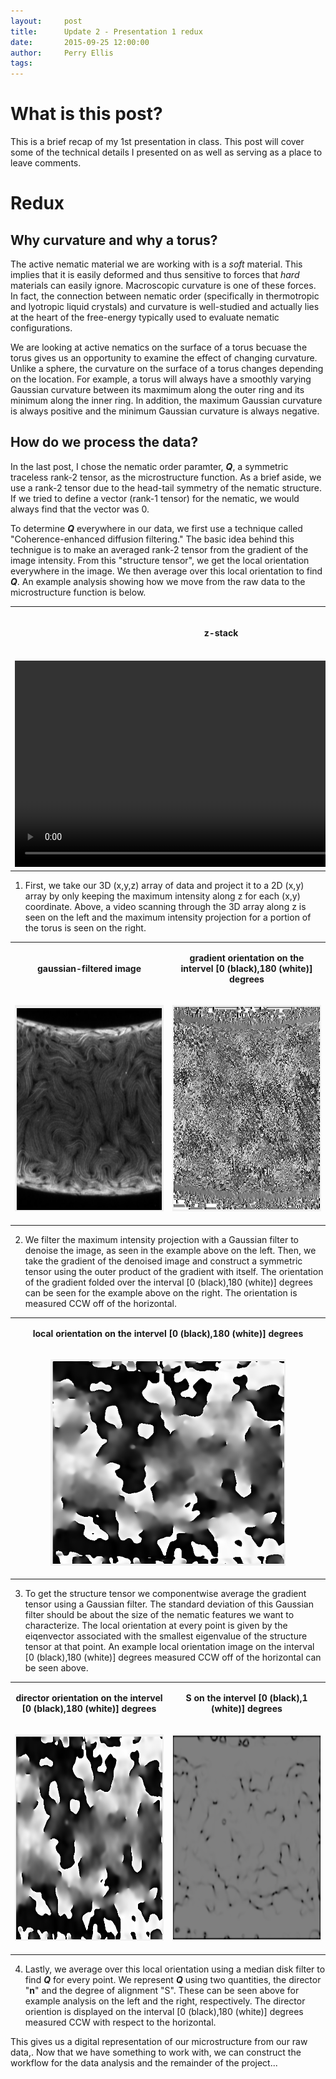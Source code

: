 ```yaml
---
layout:     post
title:      Update 2 - Presentation 1 redux
date:       2015-09-25 12:00:00
author:     Perry Ellis
tags: 	
---
```


<!-- Start Writing Below in Markdown -->

# What is this post?
This is a brief recap of my 1st presentation in class. This post will cover some of the technical details I presented on as well as serving as a place to leave comments.

# Redux

## Why curvature and why a torus?
The active nematic material we are working with is a *soft* material. This implies that it is easily deformed and thus sensitive to forces that *hard* materials can easily ignore.  Macroscopic curvature is one of these forces. In fact, the connection between nematic order (specifically in thermotropic and lyotropic liquid crystals) and curvature is well-studied and actually lies at the heart of the free-energy typically used to evaluate nematic configurations.

We are looking at active nematics on the surface of a torus becuase the torus gives us an opportunity to examine the effect of changing curvature.  Unlike a sphere, the curvature on the surface of a torus changes depending on the location. For example, a torus will always have a smoothly varying Gaussian curvature between its maxmimum along the outer ring and its minimum along the inner ring. In addition, the maximum Gaussian curvature is always positive and the minimum Gaussian curvature is always negative.

## How do we process the data?
In the last post, I chose the nematic order paramter, ***Q***, a symmetric traceless rank-2 tensor, as the microstructure function.  As a brief aside, we use a rank-2 tensor due to the head-tail symmetry of the nematic structure. If we tried to define a vector (rank-1 tensor) for the nematic, we would always find that the vector was 0. 

To determine ***Q*** everywhere in our data, we first use a technique called "Coherence-enhanced diffusion filtering." The basic idea behind this technigue is to make an averaged rank-2 tensor from the gradient of the image intensity. From this "structure tensor", we get the local orientation everywhere in the image. We then average over this local orientation to find ***Q***. An example analysis showing how we move from the raw data to the microstructure function is below.




<!-- Here is a table with some video and a picture-->
<table border="0" cellspacing="0" width = "100%" cellpadding="0"  frame="void" rules="void" align = "center">
	<tr>
		<td width="50%" align="center">
			<p>
			<b>z-stack</b>
			</p>
		</td>				
		<td width="50%" align="center">
			<p>
			<b>maximum intensity projection</b>
			</p>
		</td>				
	</tr>
	<tr>
		<td width="50%" align="center">
			<video height="330" id="video" controls='controls'>
				<source src="/MIC-Active-Nematics-Torus/img/post1/zstack_scan.mp4" type="video/mp4">
				<source src="/MIC-Active-Nematics-Torus/img/post1/zstack_scan.webm" type="video/webm">
				Your browser doesn't seem to support the video tag.
			</video>
		</td>				
		<td width="50%" align="center">
			<p align="center"><font size="3"><font face="calibri">
				<img src="/MIC-Active-Nematics-Torus/img/post3/MAX_D3_0001.jpg" height=330>	
			</p>
		</td>				
	</tr>
</table>


 1. First, we take our 3D (x,y,z) array of data and project it to a 2D (x,y) array by only keeping the maximum intensity along z for each (x,y) coordinate. Above, a video scanning through the 3D array along z is seen on the left and the maximum intensity projection for a portion of the torus is seen on the right.
 
 <!-- Here is a table with some pictures-->
<table border="0" cellspacing="0" width = "100%" cellpadding="0"  frame="void" rules="void" align = "center">
	<tr>
		<td width="50%" align="center">
			<p	>
			<b>gaussian-filtered image</b>
			</p>
		</td>				
		<td width="50%" align="center">
			<p>
			<b>gradient orientation on the intervel [0 (black),180 (white)] degrees</b>
			</p>
		</td>				
	</tr>
	<tr>
		<td width="50%" align="center">
			<p align="center"><font size="3"><font face="calibri">
				<img src="../img/post3/im_Gauss.PNG" height=330>	
			</p>
		</td>				
		<td width="50%" align="center">
			<p align="center"><font size="3"><font face="calibri">
				<img src="../img/post3/im_Grad.PNG" height=330>	
			</p>
		</td>				
	</tr>
</table>
 
 2. We filter the maximum intensity projection with a Gaussian filter to denoise the image, as seen in the example above on the left. Then, we take the gradient of the denoised image and construct a symmetric tensor using the outer product of the gradient with itself. The orientation of the gradient folded over the interval [0 (black),180 (white)] degrees can be seen for the example above on the right.  The orientation is measured CCW off of the horizontal.
 
 <!-- Here is a table a picture-->
<table border="0" cellspacing="0" width = "100%" cellpadding="0"  frame="void" rules="void" align = "center">
	<tr>
		<td width="50%" align="center">
			<p	>
			<b>local orientation on the intervel [0 (black),180 (white)] degrees</b>
			</p>
		</td>					
	</tr>
	<tr>			
		<td width="50%" align="center">
			<p align="center"><font size="3"><font face="calibri">
				<img src="../img/post3/im_St.PNG" height=330>	
			</p>
		</td>				
	</tr>
</table>
 
 3. To get the structure tensor we componentwise average the gradient tensor using a Gaussian filter.  The standard deviation of this Gaussian filter should be about the size of the nematic features we want to characterize. The local orientation at every point is given by the eiqenvector associated with the smallest eigenvalue of the structure tensor at that point. An example local orientation image on the interval [0 (black),180 (white)] degrees measured CCW off of the horizontal can be seen above.
 
 <!-- Here is a table with some pictures-->
<table border="0" cellspacing="0" width = "100%" cellpadding="0"  frame="void" rules="void" align = "center">
	<tr>
		<td width="50%" align="center">
			<p	>
			<b>director orientation on the intervel [0 (black),180 (white)] degrees</b>
			</p>
		</td>				
		<td width="50%" align="center">
			<p>
			<b> S on the intervel [0 (black),1 (white)] degrees</b>
			</p>
		</td>				
	</tr>
	<tr>
		<td width="50%" align="center">
			<p align="center"><font size="3"><font face="calibri">
				<img src="../img/post3/im_Dir.PNG" height=330 >	
			</p>
		</td>				
		<td width="50%" align="center">
			<p align="center"><font size="3"><font face="calibri">
				<img src="../img/post3/im_S.PNG" height=330 >	
			</p>
		</td>				
	</tr>
</table>
 
 4. Lastly, we average over this local orientation using a median disk filter to find ***Q*** for every point. We represent ***Q*** using two quantities, the director "**n**" and the degree of alignment "S". These can be seen above for example analysis on the left and the right, respectively.  The director oriention is displayed on the interval [0 (black),180 (white)] degrees measured CCW with respect to the horizontal. 
 
 This gives us a digital representation of our microstructure from our raw data,. Now that we have something to work with, we can construct the workflow for the data analysis and the remainder of the project...











